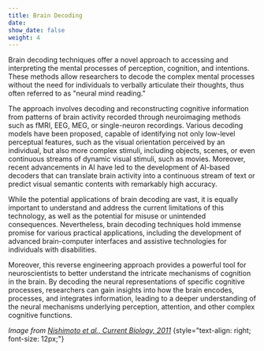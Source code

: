 ```yaml
---
title: Brain Decoding
date: 
show_date: false
weight: 4
---
```


Brain decoding techniques offer a novel approach to accessing and interpreting the mental processes of perception, cognition, and intentions. These methods allow researchers to decode the complex mental processes without the need for individuals to verbally articulate their thoughts, thus often referred to as "neural mind reading." 


<!--more-->

The approach involves decoding and reconstructing cognitive information from patterns of brain activity recorded through neuroimaging methods such as fMRI, EEG, MEG, or single-neuron recordings. Various decoding models have been proposed, capable of identifying not only low-level perceptual features, such as the visual orientation perceived by an individual, but also more complex stimuli, including objects, scenes, or even continuous streams of dynamic visual stimuli, such as movies. Moreover, recent advancements in AI have led to the development of AI-based decoders that can translate brain activity into a continuous stream of text or predict visual semantic contents with remarkably high accuracy.

While the potential applications of brain decoding are vast, it is equally important to understand and address the current limitations of this technology, as well as the potential for misuse or unintended consequences. Nevertheless, brain decoding techniques hold immense promise for various practical applications, including the development of advanced brain-computer interfaces and assistive technologies for individuals with disabilities.

Moreover, this reverse engineering approach provides a powerful tool for neuroscientists to better understand the intricate mechanisms of cognition in the brain. By decoding the neural representations of specific cognitive processes, researchers can gain insights into how the brain encodes, processes, and integrates information, leading to a deeper understanding of the neural mechanisms underlying perception, attention, and other complex cognitive functions.

_Image from [Nishimoto et al., Current Biology, 2011](https://doi.org/10.1016/j.cub.2011.08.031)_
{style="text-align: right; font-size: 12px;"}
